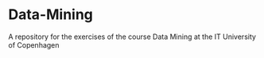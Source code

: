 # Data-Mining
A repository for the exercises of the course Data Mining at the IT University of Copenhagen

